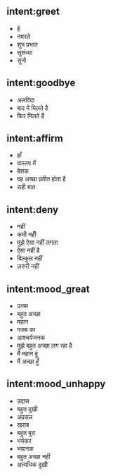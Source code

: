 ## intent:greet
- हे
- नमस्ते
- शुभ प्रभात
- सुसंध्या
- सुनो

## intent:goodbye
- अलविदा
- बाद में मिलते है
- फिर मिलते हैं

## intent:affirm
- हाँ
- वास्तव में
- बेशक
- वह अच्छा प्रतीत होता है
- सही बात

## intent:deny
- नहीं
- कभी नहीँ
- मुझे ऐसा नहीं लगता
- ऐसा नहीं है
- बिल्कुल नहीं
- ज़रुरी नहीं

## intent:mood_great
- उत्तम
- बहुत अच्छा
- महान
- गजब का
- आश्चर्यजनक
- मुझे बहुत अच्छा लग रहा है
- मैं महान हूं
- मैं अच्छा हूँ

## intent:mood_unhappy
- उदास
- बहुत दुखी
- अप्रसन्न
- खराब
- बहुत बुरा
- भयंकर
- भयानक
- बहुत अच्छा नहीं
- अत्यधिक दुखी
